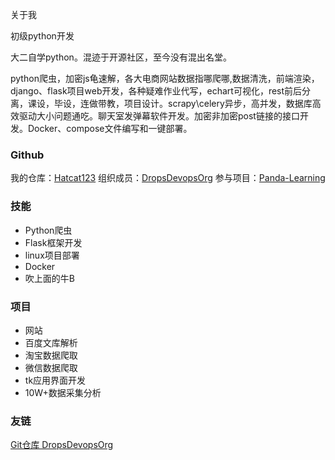 关于我

初级python开发

大二自学python。混迹于开源社区，至今没有混出名堂。

python爬虫，加密js龟速解，各大电商网站数据指哪爬哪,数据清洗，前端渲染，django、flask项目web开发，各种疑难作业代写，echart可视化，rest前后分离，课设，毕设，连做带教，项目设计。scrapy\celery异步，高并发，数据库高效驱动大小问题通吃。聊天室发弹幕软件开发。加密非加密post链接的接口开发。Docker、compose文件编写和一键部署。

### Github

我的仓库：[Hatcat123](https://github.com/Hatcat123)
组织成员：[DropsDevopsOrg](https://github.com/DropsDevopsOrg)
参与项目：[Panda-Learning](https://github.com/Alivon/Panda-Learning)

### 技能

 - Python爬虫
 - Flask框架开发
 - linux项目部署
 - Docker
 - 吹上面的牛B
 
### 项目

 - 网站
 - 百度文库解析
 - 淘宝数据爬取
 - 微信数据爬取
 - tk应用界面开发
 - 10W+数据采集分析

### 友链

[Git仓库 DropsDevopsOrg](https://github.com/DropsDevopsOrg)
